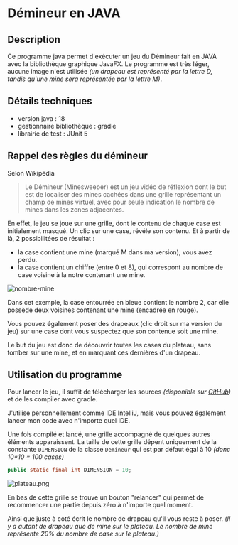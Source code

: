 # Démineur en JAVA

## Description

Ce programme java permet d'exécuter un jeu du Démineur fait en JAVA avec la bibliothèque graphique JavaFX.
Le programme est très léger, aucune image n'est utilisée *(un drapeau est représenté par la lettre D, tandis qu'une mine sera représentée par la lettre M)*.

## Détails techniques

* version java : 18
* gestionnaire bibliothèque : gradle
* librairie de test : JUnit 5

## Rappel des règles du démineur

Selon Wikipédia
> Le Démineur (Minesweeper) est un jeu vidéo de réflexion dont le but est de localiser des mines cachées dans une grille représentant un champ de mines virtuel, avec pour seule indication le nombre de mines dans les zones adjacentes. 

En effet, le jeu se joue sur une grille, dont le contenu de chaque case est initialement masqué.
Un clic sur une case, révéle son contenu. Et à partir de là, 2 possibilitées de résultat :
- la case contient une mine (marqué M dans ma version), vous avez perdu.
- la case contient un chiffre (entre 0 et 8), qui correspont au nombre de case voisine à la notre contenant une mine.

![nombre-mine](https://bastien.nizart.me/projets/demineur-java/nombre-mines.png)

Dans cet exemple, la case entourrée en bleue contient le nombre 2, car elle possède deux voisines contenant une mine (encadrée en rouge).

Vous pouvez également poser des drapeaux (clic droit sur ma version du jeu) sur une case dont vous suspectez que son contenue soit une mine.

Le but du jeu est donc de découvrir toutes les cases du plateau, sans tomber sur une mine, et en marquant ces dernières d'un drapeau.

## Utilisation du programme

Pour lancer le jeu, il suffit de télécharger les sources *(disponible sur [GitHub](https://github.com/bastien-nizart/DemineurJava))* et de les compiler avec gradle.

J'utilise personnellement comme IDE IntelliJ, mais vous pouvez également lancer mon code avec n'importe quel IDE.

Une fois compilé et lancé, une grille accompagné de quelques autres éléments apparaissent. La taille de cette grille dépent uniquement de la constante `DIMENSION` de la classe `Demineur` qui est par défaut égal à 10 *(donc 10\*10 = 100 cases)*

```java
public static final int DIMENSION = 10;
```

![plateau.png](https://bastien.nizart.me/projets/demineur-java/plateau.png)

En bas de cette grille se trouve un bouton "relancer" qui permet de recommencer une partie depuis zéro à n'importe quel moment. 

Ainsi que juste à coté écrit le nombre de drapeau qu'il vous reste à poser. *(Il y a autant de drapeau que de mine sur le plateau. Le nombre de mine représente 20% du nombre de case sur le plateau.)*
